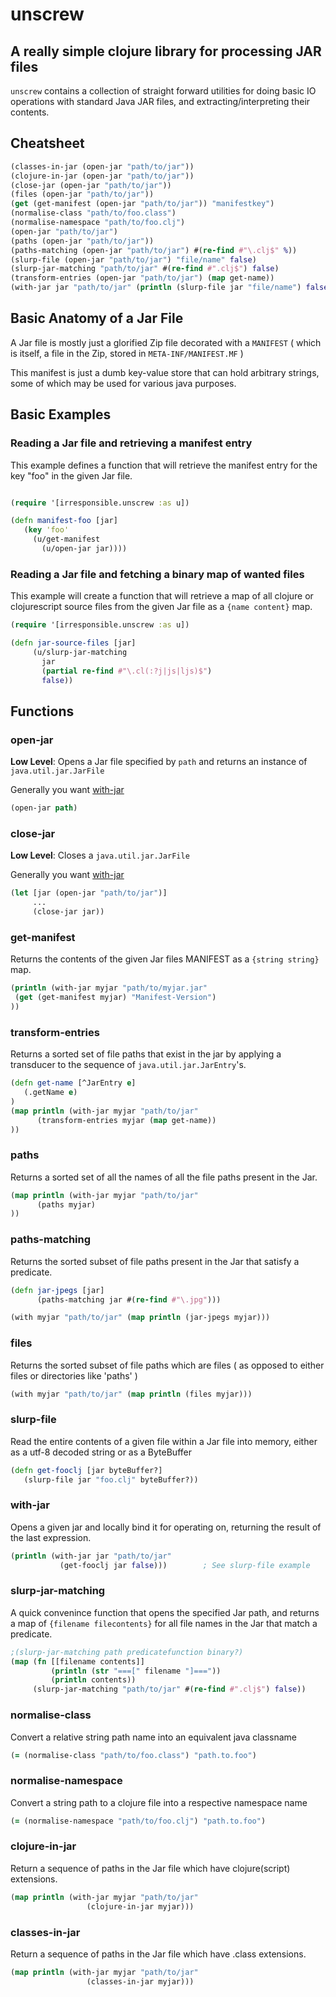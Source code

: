 # unscrew

## A really simple clojure library for processing JAR files

`unscrew` contains a collection of straight forward utilities for doing
basic IO operations with standard Java JAR files, and
extracting/interpreting their contents.

## Cheatsheet

```clojure
(classes-in-jar (open-jar "path/to/jar"))
(clojure-in-jar (open-jar "path/to/jar"))
(close-jar (open-jar "path/to/jar"))
(files (open-jar "path/to/jar"))
(get (get-manifest (open-jar "path/to/jar")) "manifestkey")
(normalise-class "path/to/foo.class")
(normalise-namespace "path/to/foo.clj")
(open-jar "path/to/jar")
(paths (open-jar "path/to/jar"))
(paths-matching (open-jar "path/to/jar") #(re-find #"\.clj$" %))
(slurp-file (open-jar "path/to/jar") "file/name" false)
(slurp-jar-matching "path/to/jar" #(re-find #".clj$") false)
(transform-entries (open-jar "path/to/jar") (map get-name))
(with-jar jar "path/to/jar" (println (slurp-file jar "file/name") false))
```

## Basic Anatomy of a Jar File
A Jar file is mostly just a glorified Zip file decorated with a `MANIFEST`
( which is itself, a file in the Zip, stored in `META-INF/MANIFEST.MF` )

This manifest is just a dumb key-value store that can hold arbitrary
strings, some of which may be used for various java purposes.

## Basic Examples

### Reading a Jar file and retrieving a manifest entry

This example defines a function that will retrieve the manifest
entry for the key "foo" in the given Jar file.

```clojure

(require '[irresponsible.unscrew :as u])

(defn manifest-foo [jar]
   (key 'foo'
     (u/get-manifest
       (u/open-jar jar))))

```

### Reading a Jar file and fetching a binary map of wanted files

This example will create a function that will retrieve a map of
all clojure or clojurescript source files from the given Jar file as a
`{name content}` map.

```clojure
(require '[irresponsible.unscrew :as u])

(defn jar-source-files [jar]
     (u/slurp-jar-matching
       jar
       (partial re-find #"\.cl(:?j|js|ljs)$")
       false))

```

## Functions

### open-jar
**Low Level**: Opens a Jar file specified by `path` and returns an
instance of `java.util.jar.JarFile`

Generally you want [with-jar](#with-jar)

```clojure
(open-jar path)
```

### close-jar
**Low Level**: Closes a `java.util.jar.JarFile`

Generally you want [with-jar](#with-jar)

```clojure
(let [jar (open-jar "path/to/jar")]
     ...
     (close-jar jar))
```

### get-manifest
Returns the contents of the given Jar files MANIFEST as a `{string string}`
map.

```clojure
(println (with-jar myjar "path/to/myjar.jar"
 (get (get-manifest myjar) "Manifest-Version")
))
```

### transform-entries
Returns a sorted set of file paths that exist in the jar by applying a
transducer to the sequence of `java.util.jar.JarEntry`'s.

```clojure
(defn get-name [^JarEntry e]
   (.getName e)
)
(map println (with-jar myjar "path/to/jar"
      (transform-entries myjar (map get-name))
))
```

### paths
Returns a sorted set of all the names of all the file paths present in the
Jar.

```clojure
(map println (with-jar myjar "path/to/jar"
      (paths myjar)
))
```

### paths-matching
Returns the sorted subset of file paths present in the Jar that satisfy a
predicate.

```clojure
(defn jar-jpegs [jar]
      (paths-matching jar #(re-find #"\.jpg")))

(with myjar "path/to/jar" (map println (jar-jpegs myjar)))
```

### files
Returns the sorted subset of file paths which are files ( as opposed to
either files or directories like 'paths' )

```clojure
(with myjar "path/to/jar" (map println (files myjar)))
```

### slurp-file
Read the entire contents of a given file within a Jar file into memory,
either as a utf-8 decoded string or as a ByteBuffer

```clojure
(defn get-fooclj [jar byteBuffer?]
   (slurp-file jar "foo.clj" byteBuffer?))
```

### with-jar
Opens a given jar and locally bind it for operating on, returning
the result of the last expression.

```clojure
(println (with-jar jar "path/to/jar"
           (get-fooclj jar false)))        ; See slurp-file example
```
### slurp-jar-matching
A quick convenince function that opens the specified Jar path, and returns
a map of `{filename filecontents}` for all file names in the Jar that match
a predicate.

```clojure
;(slurp-jar-matching path predicatefunction binary?)
(map (fn [[filename contents]]
         (println (str "===[" filename "]==="))
         (println contents))
     (slurp-jar-matching "path/to/jar" #(re-find #".clj$") false))
```

### normalise-class
Convert a relative string path name into an equivalent java classname

```clojure
(= (normalise-class "path/to/foo.class") "path.to.foo")
```
### normalise-namespace
Convert a string path to a clojure file into a respective namespace name

```clojure
(= (normalise-namespace "path/to/foo.clj") "path.to.foo")
```
### clojure-in-jar
Return a sequence of paths in the Jar file which have clojure(script)
extensions.

```clojure
(map println (with-jar myjar "path/to/jar"
                 (clojure-in-jar myjar)))
```
### classes-in-jar
Return a sequence of paths in the Jar file which have .class extensions.

```clojure
(map println (with-jar myjar "path/to/jar"
                 (classes-in-jar myjar)))
```
